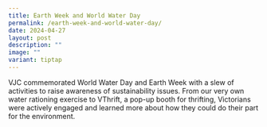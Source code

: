 ```yaml
---
title: Earth Week and World Water Day
permalink: /earth-week-and-world-water-day/
date: 2024-04-27
layout: post
description: ""
image: ""
variant: tiptap
---
```

<p>VJC commemorated World Water Day and Earth Week with a slew of activities
to raise awareness of sustainability issues. From our very own water rationing
exercise to VThrift, a pop-up booth for thrifting, Victorians were actively
engaged and learned more about how they could do their part for the environment.</p>
